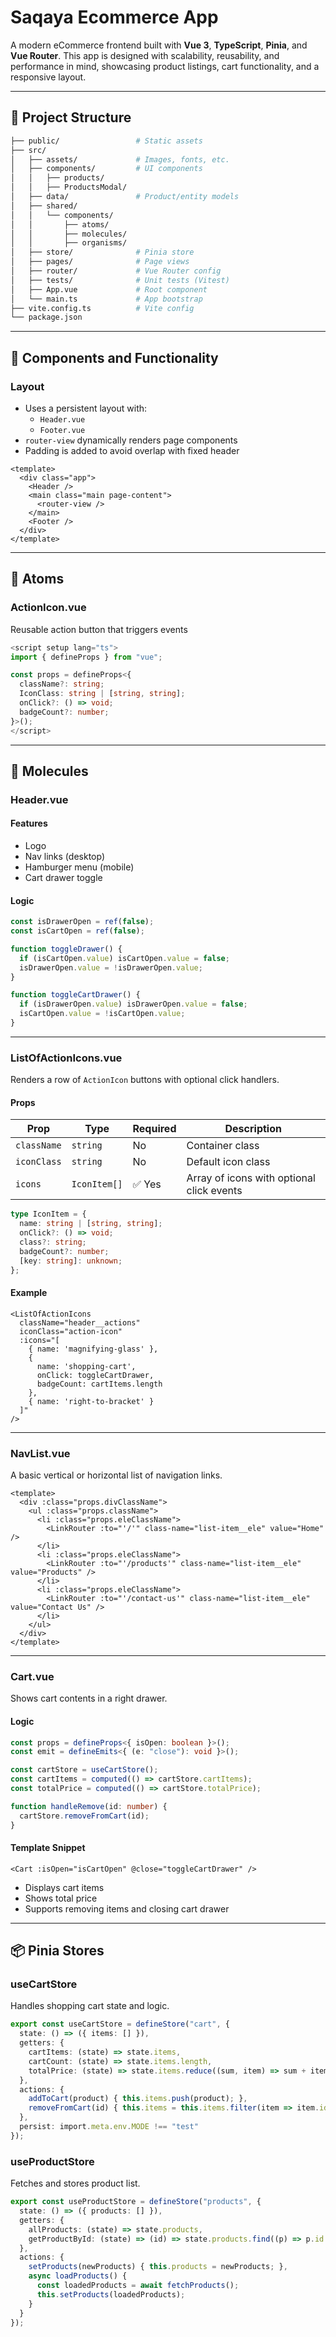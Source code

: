 
# Saqaya Ecommerce App

A modern eCommerce frontend built with **Vue 3**, **TypeScript**, **Pinia**, and **Vue Router**. This app is designed with scalability, reusability, and performance in mind, showcasing product listings, cart functionality, and a responsive layout.

---

## 📁 Project Structure

```bash
├── public/                 # Static assets
├── src/
│   ├── assets/             # Images, fonts, etc.
│   ├── components/         # UI components
│   │   ├── products/
│   │   ├── ProductsModal/
│   ├── data/               # Product/entity models
│   ├── shared/
│   │   └── components/
│   │       ├── atoms/
│   │       ├── molecules/
│   │       ├── organisms/
│   ├── store/              # Pinia store
│   ├── pages/              # Page views
│   ├── router/             # Vue Router config
│   ├── tests/              # Unit tests (Vitest)
│   ├── App.vue             # Root component
│   └── main.ts             # App bootstrap
├── vite.config.ts          # Vite config
└── package.json
```

---

## 🧩 Components and Functionality

### Layout

- Uses a persistent layout with:
  - `Header.vue`
  - `Footer.vue`
- `router-view` dynamically renders page components
- Padding is added to avoid overlap with fixed header

```vue
<template>
  <div class="app">
    <Header />
    <main class="main page-content">
      <router-view />
    </main>
    <Footer />
  </div>
</template>
```

---

## 🔹 Atoms

### ActionIcon.vue

Reusable action button that triggers events

```ts
<script setup lang="ts">
import { defineProps } from "vue";

const props = defineProps<{
  className?: string;
  IconClass: string | [string, string];
  onClick?: () => void;
  badgeCount?: number;
}>();
</script>
```

---

## 🔸 Molecules

### Header.vue

#### Features

- Logo
- Nav links (desktop)
- Hamburger menu (mobile)
- Cart drawer toggle

#### Logic

```ts
const isDrawerOpen = ref(false);
const isCartOpen = ref(false);

function toggleDrawer() {
  if (isCartOpen.value) isCartOpen.value = false;
  isDrawerOpen.value = !isDrawerOpen.value;
}

function toggleCartDrawer() {
  if (isDrawerOpen.value) isDrawerOpen.value = false;
  isCartOpen.value = !isCartOpen.value;
}
```

---

### ListOfActionIcons.vue

Renders a row of `ActionIcon` buttons with optional click handlers.

#### Props

| Prop        | Type             | Required | Description                              |
|-------------|------------------|----------|------------------------------------------|
| `className` | `string`         | No       | Container class                           |
| `iconClass` | `string`         | No       | Default icon class                        |
| `icons`     | `IconItem[]`     | ✅ Yes   | Array of icons with optional click events |

```ts
type IconItem = {
  name: string | [string, string];
  onClick?: () => void;
  class?: string;
  badgeCount?: number;
  [key: string]: unknown;
};
```

#### Example

```vue
<ListOfActionIcons
  className="header__actions"
  iconClass="action-icon"
  :icons="[
    { name: 'magnifying-glass' },
    {
      name: 'shopping-cart',
      onClick: toggleCartDrawer,
      badgeCount: cartItems.length
    },
    { name: 'right-to-bracket' }
  ]"
/>
```

---

### NavList.vue

A basic vertical or horizontal list of navigation links.

```vue
<template>
  <div :class="props.divClassName">
    <ul :class="props.className">
      <li :class="props.eleClassName">
        <LinkRouter :to="'/'" class-name="list-item__ele" value="Home" />
      </li>
      <li :class="props.eleClassName">
        <LinkRouter :to="'/products'" class-name="list-item__ele" value="Products" />
      </li>
      <li :class="props.eleClassName">
        <LinkRouter :to="'/contact-us'" class-name="list-item__ele" value="Contact Us" />
      </li>
    </ul>
  </div>
</template>
```

---

### Cart.vue

Shows cart contents in a right drawer.

#### Logic

```ts
const props = defineProps<{ isOpen: boolean }>();
const emit = defineEmits<{ (e: "close"): void }>();

const cartStore = useCartStore();
const cartItems = computed(() => cartStore.cartItems);
const totalPrice = computed(() => cartStore.totalPrice);

function handleRemove(id: number) {
  cartStore.removeFromCart(id);
}
```

#### Template Snippet

```vue
<Cart :isOpen="isCartOpen" @close="toggleCartDrawer" />
```

- Displays cart items
- Shows total price
- Supports removing items and closing cart drawer

---

## 📦 Pinia Stores

### useCartStore

Handles shopping cart state and logic.

```ts
export const useCartStore = defineStore("cart", {
  state: () => ({ items: [] }),
  getters: {
    cartItems: (state) => state.items,
    cartCount: (state) => state.items.length,
    totalPrice: (state) => state.items.reduce((sum, item) => sum + item.price, 0),
  },
  actions: {
    addToCart(product) { this.items.push(product); },
    removeFromCart(id) { this.items = this.items.filter(item => item.id !== id); }
  },
  persist: import.meta.env.MODE !== "test"
});
```

### useProductStore

Fetches and stores product list.

```ts
export const useProductStore = defineStore("products", {
  state: () => ({ products: [] }),
  getters: {
    allProducts: (state) => state.products,
    getProductById: (state) => (id) => state.products.find((p) => p.id === id),
  },
  actions: {
    setProducts(newProducts) { this.products = newProducts; },
    async loadProducts() {
      const loadedProducts = await fetchProducts();
      this.setProducts(loadedProducts);
    }
  }
});
```
